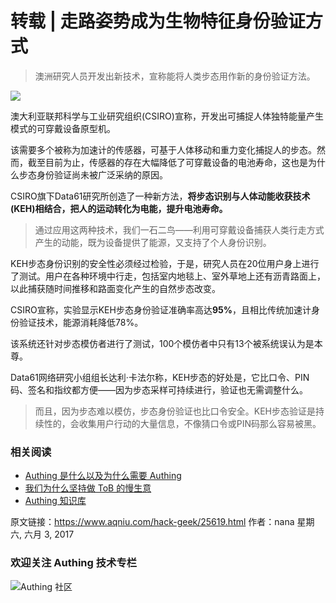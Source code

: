 # 转载 |  走路姿势成为生物特征身份验证方式

> 澳洲研究人员开发出新技术，宣称能将人类步态用作新的身份验证方法。

![](https://cdn.authing.cn/blog/20190908071959.png)

澳大利亚联邦科学与工业研究组织(CSIRO)宣称，开发出可捕捉人体独特能量产生模式的可穿戴设备原型机。

该需要多个被称为加速计的传感器，可基于人体移动和重力变化捕捉人的步态。然而，截至目前为止，传感器的存在大幅降低了可穿戴设备的电池寿命，这也是为什么步态身份验证尚未被广泛采纳的原因。

CSIRO旗下Data61研究所创造了一种新方法，**将步态识别与人体动能收获技术(KEH)相结合，把人的运动转化为电能，提升电池寿命。**

> 通过应用这两种技术，我们一石二鸟——利用可穿戴设备捕获人类行走方式产生的动能，既为设备提供了能源，又支持了个人身份识别。

KEH步态身份识别的安全性必须经过检验，于是，研究人员在20位用户身上进行了测试。用户在各种环境中行走，包括室内地毯上、室外草地上还有沥青路面上，以此捕获随时间推移和路面变化产生的自然步态改变。

CSIRO宣称，实验显示KEH步态身份验证准确率高达**95%**，且相比传统加速计身份验证技术，能源消耗降低78%。

该系统还针对步态模仿者进行了测试，100个模仿者中只有13个被系统误认为是本尊。

Data61网络研究小组组长达利·卡法尔称，KEH步态的好处是，它比口令、PIN码、签名和指纹都方便——因为步态采样可持续进行，验证也无需调整什么。

> 而且，因为步态难以模仿，步态身份验证也比口令安全。KEH步态验证是持续性的，会收集用户行动的大量信息，不像猜口令或PIN码那么容易被黑。

### **相关阅读**
* [Authing 是什么以及为什么需要 Authing](https://authing.cn/blog//Authing%E6%98%AF%E4%BB%80%E4%B9%88%E4%BB%A5%E5%8F%8A%E4%B8%BA%E4%BB%80%E4%B9%88%E9%9C%80%E8%A6%81Authing.html)
* [我们为什么坚持做 ToB 的慢生意](https://authing.cn/blog//我们为什么坚持做ToB的慢生意.html)
* [Authing 知识库](https://learn.authing.cn/authing/)

原文链接：https://www.aqniu.com/hack-geek/25619.html 作者：nana 星期六, 六月 3, 2017



### 欢迎关注 Authing 技术专栏
![Authing 社区](https://cdn.authing.cn/blog/Authing_mini.jpg)